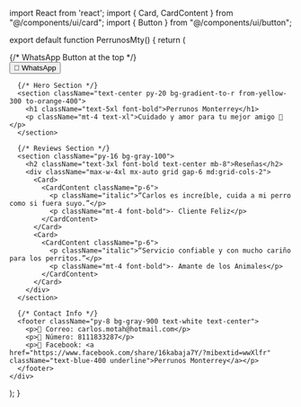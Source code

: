 import React from 'react';
import { Card, CardContent } from "@/components/ui/card";
import { Button } from "@/components/ui/button";

export default function PerrunosMty() {
  return (
    <div className="bg-white text-gray-900">
      {/* WhatsApp Button at the top */}
      <div className="fixed top-4 right-4 z-50">
        <a
          href="https://wa.me/528111833287"
          target="_blank"
          rel="noopener noreferrer"
        >
          <Button className="bg-green-500 hover:bg-green-600 text-white text-lg p-4 rounded-full shadow-lg">
            💬 WhatsApp
          </Button>
        </a>
      </div>

      {/* Hero Section */}
      <section className="text-center py-20 bg-gradient-to-r from-yellow-300 to-orange-400">
        <h1 className="text-5xl font-bold">Perrunos Monterrey</h1>
        <p className="mt-4 text-xl">Cuidado y amor para tu mejor amigo 🐾</p>
      </section>

      {/* Reviews Section */}
      <section className="py-16 bg-gray-100">
        <h2 className="text-3xl font-bold text-center mb-8">Reseñas</h2>
        <div className="max-w-4xl mx-auto grid gap-6 md:grid-cols-2">
          <Card>
            <CardContent className="p-6">
              <p className="italic">“Carlos es increíble, cuida a mi perro como si fuera suyo.”</p>
              <p className="mt-4 font-bold">- Cliente Feliz</p>
            </CardContent>
          </Card>
          <Card>
            <CardContent className="p-6">
              <p className="italic">“Servicio confiable y con mucho cariño para los perritos.”</p>
              <p className="mt-4 font-bold">- Amante de los Animales</p>
            </CardContent>
          </Card>
        </div>
      </section>

      {/* Contact Info */}
      <footer className="py-8 bg-gray-900 text-white text-center">
        <p>📧 Correo: carlos.motah@hotmail.com</p>
        <p>📱 Número: 8111833287</p>
        <p>📘 Facebook: <a href="https://www.facebook.com/share/16kabaja7Y/?mibextid=wwXlfr" className="text-blue-400 underline">Perrunos Monterrey</a></p>
      </footer>
    </div>
  );
}
